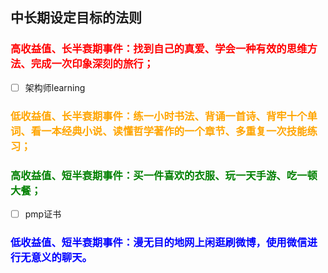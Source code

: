 ## 中长期设定目标的法则

### <span style="color:red">高收益值、长半衰期事件：找到自己的真爱、学会一种有效的思维方法、完成一次印象深刻的旅行；</span>

- [ ] 架构师learning

### <span style="color:orange">低收益值、长半衰期事件：练一小时书法、背诵一首诗、背牢十个单词、看一本经典小说、读懂哲学著作的一个章节、多重复一次技能练习；</span>

### <span style="color:green">高收益值、短半衰期事件：买一件喜欢的衣服、玩一天手游、吃一顿大餐；</span>

- [ ] pmp证书

### <span style="color:blue">低收益值、短半衰期事件：漫无目的地网上闲逛刷微博，使用微信进行无意义的聊天。</span>



